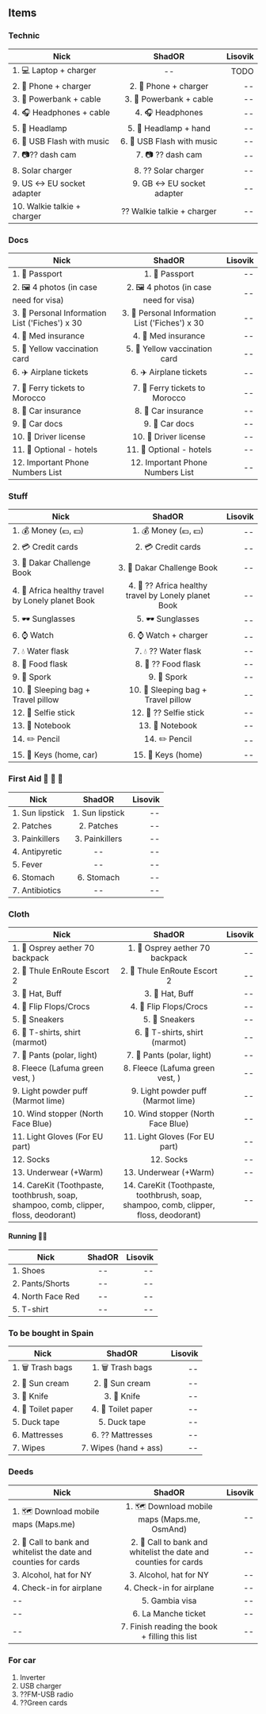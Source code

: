 ## Items
 ### Technic
 
| Nick        | ShadOR           | Lisovik  |
| ------------- |:-------------:| -----:|
| 1. :computer: Laptop + charger| -- | TODO |
| 2. :iphone: Phone + charger| 2. :iphone: Phone + charger | -- |
| 3. :battery: Powerbank + cable| 3. :battery: Powerbank + cable | -- |
| 4. :headphones: Headphones + cable| 4. :headphones: Headphones | -- |
| 5. :flashlight: Headlamp| 5. :flashlight: Headlamp + hand | -- |
| 6. :musical_score: USB Flash with music| 6. :musical_score: USB Flash with music | -- |
| 7. :camera:?? dash cam| 7. :camera: ?? dash cam | -- |
| 8. Solar charger| 8. ?? Solar charger | -- |
| 9. US <-> EU socket adapter| 9. GB <-> EU socket adapter | -- |
| 10. Walkie talkie + charger | ?? Walkie talkie + charger | -- |

### Docs
| Nick        | ShadOR           | Lisovik  |
| ------------- |:-------------:| -----:|
| 1. :passport_control: Passport | 1. :passport_control: Passport | -- |
| 2. :framed_picture: 4 photos (in case need for visa) | 2. :framed_picture: 4 photos (in case need for visa) | -- |
| 3. :ledger: Personal Information List ('Fiches') x 30 | 3. :ledger: Personal Information List ('Fiches') x 30 | -- |
| 4. :closed_book: Med insurance | 4. :closed_book: Med insurance | -- |
| 5. :notebook_with_decorative_cover: Yellow vaccination card | 5. :notebook_with_decorative_cover: Yellow vaccination card | -- |
| 6. :airplane: Airplane tickets | 6. :airplane: Airplane tickets | -- |
| 7. :ship: Ferry tickets to Morocco | 7. :ship: Ferry tickets to Morocco | -- |
| 8. :closed_book: Car insurance | 8. :closed_book: Car insurance | -- |
| 9. :closed_book: Car docs | 9. :closed_book: Car docs | -- |
| 10. :closed_book: Driver license | 10. :closed_book: Driver license | -- |
| 11. :hotel: Optional - hotels | 11. :hotel: Optional - hotels | -- |
| 12. Important Phone Numbers List | 12. Important Phone Numbers List | -- |



### Stuff
| Nick        | ShadOR           | Lisovik  |
| ------------- |:-------------:| -----:|
| 1. :moneybag: Money (:euro:, :dollar:) | 1. :moneybag: Money (:euro:, :dollar:) | -- |
| 2. :credit_card: Credit cards | 2. :credit_card: Credit cards | -- |
| 3. :green_book: Dakar Challenge Book | 3. :green_book: Dakar Challenge Book | -- |
| 4. :orange_book: Africa healthy travel by Lonely planet Book | 4. :orange_book: ?? Africa healthy travel by Lonely planet Book | -- |
| 5. :dark_sunglasses: Sunglasses | 5. :dark_sunglasses: Sunglasses | -- |
| 6. :watch: Watch | 6. :watch: Watch + charger | -- |
| 7. :droplet: Water flask | 7. :droplet: ?? Water flask | -- |
| 8. :green_salad: Food flask | 8. :green_salad: ?? Food flask | -- |
| 9. :fork_and_knife: Spork | 9. :fork_and_knife: Spork | -- |
| 10. :sleeping_bed: Sleeping bag + Travel pillow | 10. :sleeping_bed: Sleeping bag + Travel pillow | -- |
| 12. :selfie: Selfie stick | 12. :selfie: ?? Selfie stick | -- |
| 13. :notebook: Notebook | 13. :notebook: Notebook | -- |
| 14. :pencil2: Pencil | 14. :pencil2: Pencil | -- |
| 15. :key: Keys (home, car) | 15. :key: Keys (home) | -- |

### First Aid :pill: :mushroom: :herb:
| Nick        | ShadOR           | Lisovik  |
| ------------- |:-------------:| -----:|
| 1. Sun lipstick | 1. Sun lipstick | -- |
| 2. Patches | 2. Patches | -- |
| 3. Painkillers | 3. Painkillers | -- |
| 4. Antipyretic | -- | -- |
| 5. Fever | -- | -- |
| 6. Stomach | 6. Stomach | -- |
| 7. Antibiotics | -- | -- |

### Cloth
| Nick        | ShadOR           | Lisovik  |
| ------------- |:-------------:| -----:|
| 1. :baggage_claim: Osprey aether 70 backpack | 1. :baggage_claim: Osprey aether 70 backpack | -- |
| 2. :baggage_claim: Thule EnRoute Escort 2 | 2. :baggage_claim: Thule EnRoute Escort 2 | -- |
| 3. :tophat: Hat, Buff | 3. :tophat: Hat, Buff | -- |
| 4. :footprints: Flip Flops/Crocs | 4. :footprints: Flip Flops/Crocs | -- |
| 5. :athletic_shoe: Sneakers | 5. :athletic_shoe: Sneakers | -- |
| 6. :shirt: T-shirts, shirt (marmot) | 6. :shirt: T-shirts, shirt (marmot) | -- |
| 7. :jeans: Pants (polar, light) | 7. :jeans: Pants (polar, light) | -- |
| 8. Fleece (Lafuma green vest, ) | 8. Fleece (Lafuma green vest, ) | -- |
| 9. Light powder puff (Marmot lime) | 9. Light powder puff (Marmot lime) | -- |
| 10. Wind stopper (North Face Blue) | 10. Wind stopper (North Face Blue) | -- |
| 11. Light Gloves (For EU part) | 11. Light Gloves (For EU part) | -- |
| 12. Socks | 12. Socks | -- |
| 13. Underwear (+Warm) | 13. Underwear (+Warm) | -- |
| 14. CareKit (Toothpaste, toothbrush, soap, shampoo, comb, clipper, floss, deodorant) | 14. CareKit (Toothpaste, toothbrush, soap, shampoo, comb, clipper, floss, deodorant) | -- |

#### Running  :running_man:
| Nick        | ShadOR           | Lisovik  |
| ------------- |:-------------:| -----:|
| 1. Shoes | -- | -- |
| 2. Pants/Shorts | -- | -- |
| 4. North Face Red | -- | -- |
| 5. T-shirt | -- | -- |

### To be bought in Spain
| Nick        | ShadOR           | Lisovik  |
| ------------- |:-------------:| -----:|
| 1. :wastebasket: Trash bags | 1. :wastebasket: Trash bags | -- |
| 2. :sunrise: Sun cream | 2. :sunrise: Sun cream | -- |
| 3. :hocho: Knife | 3. :hocho: Knife | -- |
| 4. :toilet: Toilet paper | 4. :toilet: Toilet paper | -- |
| 5. Duck tape | 5. Duck tape | -- |
| 6. Mattresses | 6. ?? Mattresses | -- |
| 7. Wipes | 7. Wipes (hand + ass) | -- |

### Deeds
| Nick        | ShadOR           | Lisovik  |
| ------------- |:-------------:| -----:|
| 1. :world_map: Download mobile maps (Maps.me) | 1. :world_map: Download mobile maps (Maps.me, OsmAnd) | -- |
| 2. :bank: Call to bank and whitelist the date and counties for cards | 2. :bank: Call to bank and whitelist the date and counties for cards | -- |
| 3. Alcohol, hat for NY | 3. Alcohol, hat for NY | -- |
| 4. Check-in for airplane | 4. Check-in for airplane | -- |
| -- | 5. Gambia visa | -- |
| -- | 6. La Manche ticket | -- |
| -- | 7. Finish reading the book + filling this list | -- |

### For car
1. Inverter
2. USB charger
3. ??FM-USB radio
4. ??Green cards

